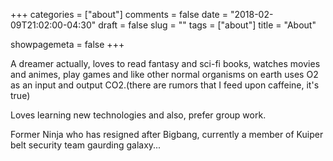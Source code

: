 +++
categories = ["about"]
comments = false
date = "2018-02-09T21:02:00-04:30"
draft = false
slug = ""
tags = ["about"]
title = "About"

showpagemeta = false
+++

A dreamer actually, loves to read fantasy and sci-fi books, watches movies and animes, play games and like other normal organisms on earth uses O2 as an input and output CO2.(there are rumors that I feed upon caffeine, it's true)  

Loves learning new technologies and also, prefer group work. 

Former Ninja who has resigned after Bigbang, currently a member of Kuiper belt security team gaurding galaxy...  


